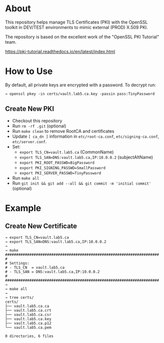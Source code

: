 # About

This repository helps manage TLS Certificates (PKI) with the OpenSSL toolkit in DEV/TEST environments to mimic external (PROD) X.509 PKI.

The repository is based on the excellent work of the "OpenSSL PKI Tutorial" team.

https://pki-tutorial.readthedocs.io/en/latest/index.html

# How to Use

By default, all private keys are encrypted with a password. To decrypt run:

```
→ openssl pkey -in certs/vault.lab5.ca.key -passin pass:TinyPassword
```

## Create New PKI

- Checkout this repository
- Run `rm -rf .git` (optional)
- Run `make clean` to remove RootCA and certificates
- Update `[ ca_dn ]` information in `etc/root-ca.conf`, `etc/signing-ca.conf`, `etc/server.conf`.
- Set:
  - `export TLS_CN=vault.lab5.ca` (CommonName)
  - `export TLS_SAN=DNS:vault.lab5.ca,IP:10.0.0.2` (subjectAltName)
  - `export PKI_ROOT_PASSWD=BigPassword`
  - `export PKI_SIGNING_PASSWD=SmallPassword`
  - `export PKI_SERVER_PASSWD=TinyPassword`
- Run `make all`
- Run `git init && git add --all && git commit -m 'initial commit'` (optional)

# Example

## Create New Certificate

```
→ export TLS_CN=vault.lab5.ca
→ export TLS_SAN=DNS:vault.lab5.ca,IP:10.0.0.2
→
→ make
######################################################################
#
# Settings:
# - TLS_CN  = vault.lab5.ca
# - TLS_SAN = DNS:vault.lab5.ca,IP:10.0.0.2
#
######################################################################
→
→ make all
→
→ tree certs/
certs/
├── vault.lab5.ca.ca
├── vault.lab5.ca.crt
├── vault.lab5.ca.csr
├── vault.lab5.ca.key
├── vault.lab5.ca.p12
└── vault.lab5.ca.pem

0 directories, 6 files
```
